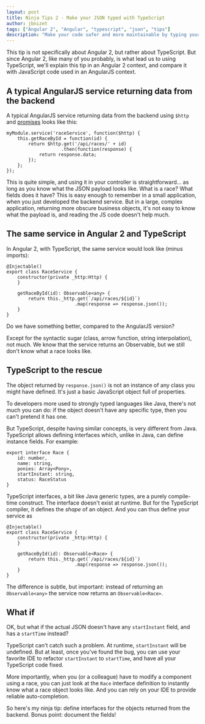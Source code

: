 ```yaml
---
layout: post
title: Ninja Tips 2 - Make your JSON typed with TypeScript
author: jbnizet
tags: ["Angular 2", "Angular", "typescript", "json", "tips"]
description: "Make your code safer and more maintainable by typing your JSON with TypeScript"
---
```


This tip is not specifically about Angular 2, but rather about TypeScript.
But since Angular 2, like many of you probably, is what lead us to using TypeScript,
we'll explain this tip in an Angular 2 context, and compare it with JavaScript code
used in an AngularJS context.

## A typical AngularJS service returning data from the backend

A typical AngularJS service returning data from the backend using `$http`
and [promises](/2015/05/28/angularjs-promises/) looks like this:

    myModule.service('raceService', function($http) {
        this.getRaceById = function(id) {
            return $http.get('/api/races/' + id)
                        .then(function(response) {
                return response.data;
            });
        };
    });

This is quite simple, and using it in your controller is straightforward... as long
as you know what the JSON payload looks like. What is a race? What fields does it have?
This is easy enough to remember in a small application, when you just developed the 
backend service. But in a large, complex application, returning more obscure business
objects, it's not easy to know what the payload is, and reading the JS code doesn't help
much.

## The same service in Angular 2 and TypeScript

In Angular 2, with TypeScript, the same service would look like (minus imports):

    @Injectable()
    export class RaceService {
        constructor(private _http:Http) {
        }

        getRaceById(id): Observable<any> {
            return this._http.get(`/api/races/${id}`)
                             .map(response => response.json());
        }
    }

Do we have something better, compared to the AngularJS version? 

Except for the syntactic sugar (class, arrow function, string interpolation),
not much. We know that the service returns an Observable, but we still don't know what a
race looks like. 

## TypeScript to the rescue

The object returned by `response.json()` is not an instance of any class you might 
have defined. It's just a basic JavaScript object full of properties. 

To developers more used to strongly typed languages like Java, there's not much you can do: 
if the object doesn't have any specific type, then you can't pretend it has one. 

But TypeScript, despite having similar concepts, is very different from Java. TypeScript
allows defining interfaces which, unlike in Java, can define instance fields. For example:

    export interface Race {
        id: number,
        name: string,
        ponies: Array<Pony>,
        startInstant: string,
        status: RaceStatus
    }

TypeScript interfaces, a bit like Java generic types, are a purely compile-time construct. The interface doesn't exist at runtime. But for the TypeScript compiler, it defines the *shape* of an object. And you can thus define your service as

    @Injectable()
    export class RaceService {
        constructor(private _http:Http) {
        }

        getRaceById(id): Observable<Race> {
            return this._http.get(`/api/races/${id}`)
                             .map(response => response.json());
        }
    }

The difference is subtle, but important: instead of returning
an `Observable<any>` the service now returns an `Observable<Race>`. 

## What if

OK, but what if the actual JSON doesn't have any `startInstant` field, and has a `startTime`
instead?

TypeScript can't catch such a problem. At runtime, `startInstant` will be undefined. 
But at least, once you've found the bug, you can use your favorite IDE to refactor 
`startInstant` to `startTime`, and have all your TypeScript code fixed. 

More importantly, when you (or a colleague) have to modify a component using a race, 
you can just look at the `Race` interface definition to instantly know what 
a race object looks like. And you can rely on your IDE to provide reliable 
auto-completion.

So here's my ninja tip: define interfaces for the objects returned from the backend. Bonus point:
document the fields!